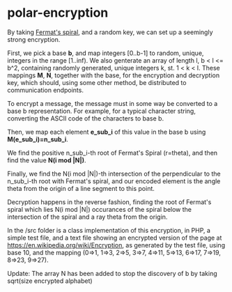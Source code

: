 # polar-encryption

By taking [Fermat's spiral](http://mathworld.wolfram.com/FermatsSpiral.html), and a random key, we can set up a seemingly strong encryption.

First, we pick a base **b**, and map integers [0..b-1] to random, unique, integers in the range  [1..inf).
We also genterate an array of length l, b < l <= b^2, containing randomly generated, unique integers k, st. 1 < k < l.
These mappings **M**, **N**, together with the base, for the encryption and decryption key, which should, using some other method, be distributed to communication endpoints.

To encrypt a message, the message must in some way be converted to a base b representation. For example, for a typical
character string, converting the ASCII code of the characters to base b.

Then, we map each element **e_sub_i** of this value in the base b using **M(e_sub_i)=n_sub_i**.

We find the positive n_sub_i-th root of Fermat's Spiral (r=theta), and then find the value **N(i mod |N|)**.

Finally, we find the N(i mod |N|)-th intersection of the perpendicular to the n_sub_i-th root with Fermat's spiral, and our encoded element is the angle theta from the origin of a line segment to this point.

Decryption happens in the reverse fashion, finding the root of Fermat's spiral which lies N(i mod |N|) occurances of the spiral below the intersection of the spiral and a ray theta from the origin.

In the /src folder is a class implementation of this encryption, in PHP, a simple test file, and a text file showing an encrypted version of the page at https://en.wikipedia.org/wiki/Encryption, as generated by the test file, using base 10, and the mapping (0=>1, 1=>3, 2=>5, 3=>7, 4=>11, 5=>13, 6=>17, 7=>19, 8=>23, 9=>27).


Update: The array N has been added to stop the discovery of b by taking sqrt(size encrypted alphabet)
